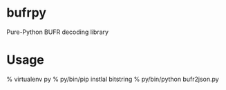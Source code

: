 bufrpy
======

Pure-Python BUFR decoding library


Usage
=====

% virtualenv py
% py/bin/pip instlal bitstring
% py/bin/python bufr2json.py <templatefile> <bufrfile>
